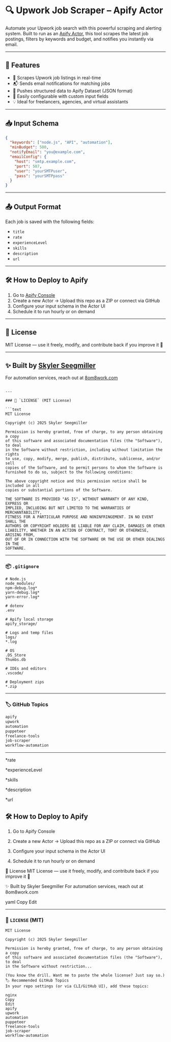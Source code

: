 # 🔍 Upwork Job Scraper – Apify Actor

Automate your Upwork job search with this powerful scraping and alerting system. Built to run as an [Apify Actor](https://apify.com/), this tool scrapes the latest job postings, filters by keywords and budget, and notifies you instantly via email.

---

## 🚀 Features

- 🔎 Scrapes Upwork job listings in real-time
- 📬 Sends email notifications for matching jobs
- 💾 Pushes structured data to Apify Dataset (JSON format)
- 🔧 Easily configurable with custom input fields
- 💡 Ideal for freelancers, agencies, and virtual assistants

---

## 📥 Input Schema

```json
{
  "keywords": ["node.js", "API", "automation"],
  "minBudget": 500,
  "notifyEmail": "you@example.com",
  "emailConfig": {
    "host": "smtp.example.com",
    "port": 587,
    "user": "yourSMTPuser",
    "pass": "yourSMTPpass"
  }
}
````

---

## 📤 Output Format

Each job is saved with the following fields:

* `title`
* `rate`
* `experienceLevel`
* `skills`
* `description`
* `url`

---

## 🛠 How to Deploy to Apify

1. Go to [Apify Console](https://console.apify.com/)
2. Create a new Actor → Upload this repo as a ZIP or connect via GitHub
3. Configure your input schema in the Actor UI
4. Schedule it to run hourly or on demand

---

## 📜 License

MIT License — use it freely, modify, and contribute back if you improve it 💙

---

## ✨ Built by [Skyler Seegmiller](https://github.com/skylerseeg)

For automation services, reach out at [8om8work.com](https://8om8work.com)

````

---

### 📄 `LICENSE` (MIT License)

```text
MIT License

Copyright (c) 2025 Skyler Seegmiller

Permission is hereby granted, free of charge, to any person obtaining a copy
of this software and associated documentation files (the "Software"), to deal
in the Software without restriction, including without limitation the rights
to use, copy, modify, merge, publish, distribute, sublicense, and/or sell
copies of the Software, and to permit persons to whom the Software is
furnished to do so, subject to the following conditions:

The above copyright notice and this permission notice shall be included in all
copies or substantial portions of the Software.

THE SOFTWARE IS PROVIDED "AS IS", WITHOUT WARRANTY OF ANY KIND, EXPRESS OR
IMPLIED, INCLUDING BUT NOT LIMITED TO THE WARRANTIES OF MERCHANTABILITY,
FITNESS FOR A PARTICULAR PURPOSE AND NONINFRINGEMENT. IN NO EVENT SHALL THE
AUTHORS OR COPYRIGHT HOLDERS BE LIABLE FOR ANY CLAIM, DAMAGES OR OTHER
LIABILITY, WHETHER IN AN ACTION OF CONTRACT, TORT OR OTHERWISE, ARISING FROM,
OUT OF OR IN CONNECTION WITH THE SOFTWARE OR THE USE OR OTHER DEALINGS IN THE
SOFTWARE.
````

---

### 📦 `.gitignore`

```gitignore
# Node.js
node_modules/
npm-debug.log*
yarn-debug.log*
yarn-error.log*

# dotenv
.env

# Apify local storage
apify_storage/

# Logs and temp files
logs/
*.log

# OS
.DS_Store
Thumbs.db

# IDEs and editors
.vscode/

# Deployment zips
*.zip
```

---

### 🏷 GitHub Topics 

```bash
apify
upwork
automation
puppeteer
freelance-tools
job-scraper
workflow-automation
```

---

*rate

*experienceLevel

*skills

*description

*url

## 🛠 How to Deploy to Apify
1. Go to Apify Console

2. Create a new Actor → Upload this repo as a ZIP or connect via GitHub

3. Configure your input schema in the Actor UI

4. Schedule it to run hourly or on demand

📜 License
MIT License — use it freely, modify, and contribute back if you improve it 💙

✨ Built by Skyler Seegmiller
For automation services, reach out at 8om8work.com

yaml
Copy
Edit

---

### 📄 `LICENSE` (MIT)

```text
MIT License

Copyright (c) 2025 Skyler Seegmiller

Permission is hereby granted, free of charge, to any person obtaining a copy
of this software and associated documentation files (the "Software"), to deal
in the Software without restriction...

(You know the drill. Want me to paste the whole license? Just say so.)
🏷 Recommended GitHub Topics
In your repo settings (or via CLI/GitHub UI), add these topics:

nginx
Copy
Edit
apify
upwork
automation
puppeteer
freelance-tools
job-scraper
workflow-automation
